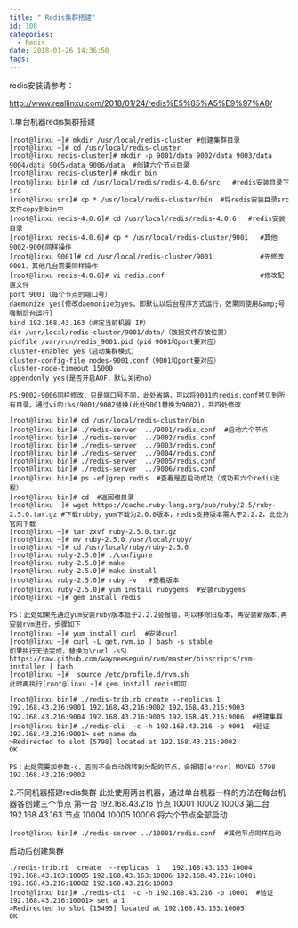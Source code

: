 ```yaml
---
title: " Redis集群搭建"
id: 108
categories:
  - Redis
date: 2018-01-26 14:36:50
tags:
---
```


redis安装请参考：

http://www.reallinxu.com/2018/01/24/redis%E5%85%A5%E9%97%A8/

1.单台机器redis集群搭建  
	
	[root@linxu ~]# mkdir /usr/local/redis-cluster #创建集群目录
	[root@linxu ~]# cd /usr/local/redis-cluster    
	[root@linxu redis-cluster]# mkdir -p 9001/data 9002/data 9003/data 9004/data 9005/data 9006/data  #创建六个节点目录
	[root@linxu redis-cluster]# mkdir bin
	[root@linxu bin]# cd /usr/local/redis/redis-4.0.6/src   #redis安装目录下src
	[root@linxu src]# cp * /usr/local/redis-cluster/bin  #将redis安装目录src文件copy到bin中
	[root@linxu redis-4.0.6]# cd /usr/local/redis/redis-4.0.6   #redis安装目录
	[root@linxu redis-4.0.6]# cp * /usr/local/redis-cluster/9001   #其他9002-9006同样操作
	[root@linxu 9001]# cd /usr/local/redis-cluster/9001            #先修改9001，其他几台需要同样操作
	[root@linxu redis-4.0.6]# vi redis.conf                        #修改配置文件
	port 9001（每个节点的端口号）
	daemonize yes(修改daemonize为yes，即默认以后台程序方式运行，效果同使用&amp;号强制后台运行)
	bind 192.168.43.163（绑定当前机器 IP）
	dir /usr/local/redis-cluster/9001/data/（数据文件存放位置）
	pidfile /var/run/redis_9001.pid（pid 9001和port要对应）
	cluster-enabled yes（启动集群模式）
	cluster-config-file nodes-9001.conf（9001和port要对应）
	cluster-node-timeout 15000
	appendonly yes(是否开启AOF，默认关闭no)

	PS:9002-9006同样修改，只是端口号不同，此处省略，可以将9001的redis.conf拷贝到所有目录，通过vi的:%s/9001/9002替换(此处9001替换为9002)，共四处修改

	[root@linxu bin]# cd /usr/local/redis-cluster/bin 
	[root@linxu bin]# ./redis-server  ../9001/redis.conf  #启动六个节点
	[root@linxu bin]# ./redis-server  ../9002/redis.conf
	[root@linxu bin]# ./redis-server  ../9003/redis.conf
	[root@linxu bin]# ./redis-server  ../9004/redis.conf
	[root@linxu bin]# ./redis-server  ../9005/redis.conf
	[root@linxu bin]# ./redis-server  ../9006/redis.conf
	[root@linxu bin]# ps -ef|grep redis  #查看是否启动成功（成功有六个redis进程）
	[root@linxu bin]# cd  #返回根目录
	[root@linxu ~]# wget https://cache.ruby-lang.org/pub/ruby/2.5/ruby-2.5.0.tar.gz #下载rubby，yum下载为2.0.0版本，redis支持版本需大于2.2.2，此处为官网下载
	[root@linxu ~]# tar zxvf ruby-2.5.0.tar.gz 
	[root@linxu ~]# mv ruby-2.5.0 /usr/local/ruby/
	[root@linxu ~]# cd /usr/local/ruby/ruby-2.5.0
	[root@linxu ruby-2.5.0]# ./configure
	[root@linxu ruby-2.5.0]# make
	[root@linxu ruby-2.5.0]# make install
	[root@linxu ruby-2.5.0]# ruby -v   #查看版本
	[root@linxu ruby-2.5.0]# yum install rubygems  #安装rubygems
	[root@linxu ~]# gem install redis

	PS：此处如果先通过yum安装ruby版本低于2.2.2会报错，可以移除旧版本，再安装新版本,再安装rvm进行，步骤如下
    [root@linxu ~]# yum install curl  #安装curl
    [root@linxu ~]# curl -L get.rvm.io | bash -s stable 
    如果执行无法完成，替换为\curl -sSL https://raw.github.com/wayneeseguin/rvm/master/binscripts/rvm-installer | bash
    [root@linxu ~]#  source /etc/profile.d/rvm.sh
    此时再执行[root@linxu ~]# gem install redis即可

	[root@linxu bin]# ./redis-trib.rb create --replicas 1 192.168.43.216:9001 192.168.43.216:9002 192.168.43.216:9003 192.168.43.216:9004 192.168.43.216:9005 192.168.43.216:9006  #搭建集群
	[root@linxu bin]# ./redis-cli  -c -h 192.168.43.216 -p 9001  #验证
	192.168.43.216:9001> set name da
	>Redirected to slot [5798] located at 192.168.43.216:9002
	OK

	PS：此处需要加参数-c，否则不会自动跳转到分配的节点，会报错(error) MOVED 5798 192.168.43.216:9002

2.不同机器搭建redis集群
此处使用两台机器，通过单台机器一样的方法在每台机器各创建三个节点
第一台  192.168.43.216 节点 10001 10002 10003
第二台  192.168.43.163 节点 10004 10005 10006
将六个节点全部启动  

	[root@linxu bin]# ./redis-server ../10001/redis.conf  #其他节点同样启动
启动后创建集群  

	./redis-trib.rb  create  --replicas  1   192.168.43.163:10004 192.168.43.163:10005 192.168.43.163:10006 192.168.43.216:10001 192.168.43.216:10002 192.168.43.216:10003
	[root@linxu bin]# ./redis-cli  -c -h 192.168.43.216 -p 10001  #验证
	192.168.43.216:10001> set a 1
	>Redirected to slot [15495] located at 192.168.43.163:10005
	OK